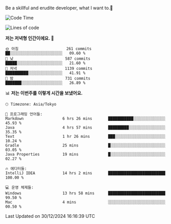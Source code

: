 Be a skillful and erudite developer, what I want to.👶

<!--START_SECTION:waka-->
![Code Time](http://img.shields.io/badge/Code%20Time-1%2C494%20hrs%2014%20mins-blue)

![Lines of code](https://img.shields.io/badge/%EC%A0%80%EB%8A%94%20%EC%97%AC%ED%83%9C%EA%B9%8C%EC%A7%80%20-918.3%20thousand%20%EC%A4%84%EC%9D%98%20%EC%BD%94%EB%93%9C%EB%A5%BC%20%EC%9E%91%EC%84%B1%ED%96%88%EC%96%B4%EC%9A%94.-blue)

**저는 저녁형 인간이에요. 🦉** 

```text
🌞 아침                     261 commits         ██░░░░░░░░░░░░░░░░░░░░░░░   09.60 % 
🌆 낮　                     587 commits         █████░░░░░░░░░░░░░░░░░░░░   21.60 % 
🌃 저녁                     1139 commits        ██████████░░░░░░░░░░░░░░░   41.91 % 
🌙 밤　                     731 commits         ███████░░░░░░░░░░░░░░░░░░   26.89 % 
```


📊 **저는 이번주를 이렇게 시간을 보냈어요.** 

```text
🕑︎ Timezone: Asia/Tokyo

💬 프로그래밍 언어들: 
Markdown                 6 hrs 26 mins       ███████████░░░░░░░░░░░░░░   45.93 % 
Java                     4 hrs 57 mins       █████████░░░░░░░░░░░░░░░░   35.35 % 
Text                     1 hr 26 mins        ███░░░░░░░░░░░░░░░░░░░░░░   10.24 % 
Gradle                   25 mins             █░░░░░░░░░░░░░░░░░░░░░░░░   03.05 % 
Java Properties          19 mins             █░░░░░░░░░░░░░░░░░░░░░░░░   02.27 % 

🔥 에디터들: 
IntelliJ IDEA            14 hrs 2 mins       █████████████████████████   100.00 % 

💻 운영 체제들: 
Windows                  13 hrs 58 mins      █████████████████████████   99.50 % 
Mac                      4 mins              ░░░░░░░░░░░░░░░░░░░░░░░░░   00.50 % 
```


 Last Updated on 30/12/2024 16:16:39 UTC
<!--END_SECTION:waka-->
